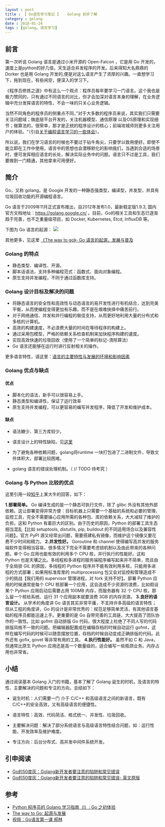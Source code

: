 ```yaml
---
layout : post
title : 【 Go语言学习笔记 】 - Golang 初步了解
category : golang
date : 2018-01-24
tags : [golang, 语言学习]
---
```


## 前言

第一次听说 Golang 语言是通过小米开源的 Open-Falcon ，它是用 Go 开发的，速度上是python的好几倍，天生适合并发程序的开发。后来得知大名鼎鼎的 Dorker 也是用 Golang 开发的,便是对这么语言产生了浓厚的兴趣。一直想学习下，拖到现在，有些闲空，便深入的学习下。

《程序员修炼之道》中有这么一个观点：程序员每年要学习一门语言。这个我也是极力赞同的，只有通过不同语言的对比，你才会加深对语言本身的理解，在业务逻辑中充分发挥语言的特性，不会一味的只关心业务逻辑。 

当然不同角色的程序员的侧重点不同，”对于大多数的程序员来说，其实我们只需要关注问题域；做底层平台开发的，关注机器模型、通信原理 以及OS原理和实现细节；做算法的，很荣幸，那才是正统的程序设计的核心；前端攻城师则更多关注用户的体验。“（引自[关于编程语言学习的一些体会](https://studygolang.com/articles/1975)）。

所以说，我们在学习语言的时候也不要过于钻牛角尖，只要学以致用便好。即使不能立即在工作中使用，语言中的思想也会潜移默化的影响我们，当遇到合适的场景时，便可发挥相应语言的长处，解决实际业务中的问题。语言只不过是工具，我们要做到一门精通，其他拿来可用便好。

<!-- more -->
## 简介

Go，又称 golang，是 Google 开发的一种静态强类型，编译型，并发型，并具有垃圾回收功能的开源编程语言。

Go 语言于2009年11月正式宣布推出，自2012年发布1.0，最新稳定版1.9.3, 国内官方文档地址：https://golang.google.cn/ 。目前，Go的相关工具和生态已逐渐趋于完善，也不乏重量级项目，如 Docker, Kubernetes, Etcd, InfluxDB 等。

下图为 Go 语言的起源：
![](/static/imgs/go_history.png)

其他更多，见这里 [《The way to go》- Go 语言的起源，发展与普及](https://github.com/Unknwon/the-way-to-go_ZH_CN/blob/master/eBook/01.1.md)

### Golang 的特点 

- 静态类型、编译性、开源。
- 脚本话语法，支持多种编程范式：函数式、面向对象编程。
- 原生支持并发编程，不同于通过函数库支持。

### Golang 设计目标及解决的问题 

- 将静态语言的安全性和高效性与动态语言的易开发性进行有机结合，达到完美平衡，从而使编程变得更加有乐趣，而不是在艰难抉择中痛苦前行。
- 对于网络通信、并发和并行编程的极佳支持，从而更好地利用大量的分布式和多核的计算机。
- 高效的构建速度，不必浪费大量的时间在等待程序的构建上。
- 通过采用包模型，严格的依赖关系检查机制来加快程序构建的速度。
- 实现高效快速的垃圾回收（使用了一个简单的标记-清除算法）
- Go 语言还能够在运行时进行反射相关的操作。

更多语言特性，请这里：[语言的主要特性与发展的环境和影响因素](https://github.com/Unknwon/the-way-to-go_ZH_CN/blob/master/eBook/01.2.md#125-%E8%AF%AD%E8%A8%80%E7%9A%84%E7%89%B9%E6%80%A7)

### Golang 优点与缺点

#### 优点
- 脚本化的语法，新手可以很容易上手。
- 静态类型和编译性，保证了运行效率
- 原生支持并发编程，可以更容易的编写并发程序，降低了开发和维护成本。

#### 缺点 
- 语法糖少、第三方库较少。
- 语言设计上的特性缺陷，见[这里](https://github.com/Unknwon/the-way-to-go_ZH_CN/blob/master/eBook/01.2.md#127-%E5%85%B3%E4%BA%8E%E7%89%B9%E6%80%A7%E7%BC%BA%E5%A4%B1)

- 为了避免各种依赖问题，golang将runtime 一块打包进了二进制文件，导致文件体积大，部署比较困难。
- golang 语言的错误处理机制。（ // TODO 待考究 ）


### Golang 与 Python 比较的优点 

这里引用一段[知乎](https://www.zhihu.com/question/21409296)上某大牛的回答，如下：

**1.部署简单。** Go 编译生成的是一个静态可执行文件，除了 glibc 外没有其他外部依赖。这让部署变得异常方便：目标机器上只需要一个基础的系统和必要的管理、监控工具，完全不需要操心应用所需的各种包、库的依赖关系，大大减轻了维护的负担。这和 Python 有着巨大的区别。由于历史的原因，Python 的部署工具生态相当混乱【比如 setuptools, distutils, pip, buildout 的不同适用场合以及兼容性问题】。官方 PyPI 源又经常出问题，需要搭建私有镜像，而维护这个镜像又要花费不少时间和精力。
**2.并发性好。** Goroutine 和 channel 使得编写高并发的服务端软件变得相当容易，很多情况下完全不需要考虑锁机制以及由此带来的各种问题。单个 Go 应用也能有效的利用多个 CPU 核，并行执行的性能好。这和 Python 也是天壤之比。多线程和多进程的服务端程序编写起来并不简单，而且由于全局锁 GIL 的原因，多线程的 Python 程序并不能有效利用多核，只能用多进程的方式部署；如果用标准库里的 multiprocessing 包又会对监控和管理造成不少的挑战【我们用的 supervisor 管理进程，对 fork 支持不好】。部署 Python 应用的时候通常是每个 CPU 核部署一个应用，这会造成不少资源的浪费，比如假设某个 Python 应用启动后需要占用 100MB 内存，而服务器有 32 个 CPU 核，那么留一个核给系统、运行 31 个应用副本就要浪费 3GB 的内存资源。
**3.良好的语言设计。** 从学术的角度讲 Go 语言其实非常平庸，不支持许多高级的语言特性；但从工程的角度讲，Go 的设计是非常优秀的：规范足够简单灵活，有其他语言基础的程序员都能迅速上手。更重要的是 Go 自带完善的工具链，大大提高了团队协作的一致性。比如 gofmt 自动排版 Go 代码，很大程度上杜绝了不同人写的代码排版风格不一致的问题。把编辑器配置成在编辑存档的时候自动运行 gofmt，这样在编写代码的时候可以随意摆放位置，存档的时候自动变成正确排版的代码。此外还有 gofix, govet 等非常有用的工具。
**4.执行性能好。** 虽然不如 C 和 Java，但通常比原生 Python 应用还是高一个数量级的，适合编写一些瓶颈业务。内存占用也非常省。

## 小结 

通过阅读基本 Golang 入门的书籍，基本了解了 Golang 诞生的时机，及语言的特性、主要解决的问题和专注的方向，总结如下：

- 诞生时机：人们需要一门 介于 C/C++ 和高级语言之间的新语言，既有C/C++的安全高效，又有高级语言的便捷性。

- 语言特性：高效、代码简洁、格式统一、并发性、垃圾回收。

- 主要解决问题：解决了部分系统语言与高级语言特性结合问题，如：运行性能、开发效率及维护难度。

- 专注方向：后台分布式、高并发中间件系统开发。


## 引申阅读

- [Go的50度灰：Golang新开发者要注意的陷阱和常见错误](http://outofmemory.cn/golang/golang-beginer-note)
- [Go的50度灰：Golang新开发者要注意的陷阱和常见错误- 英文原版](http://devs.cloudimmunity.com/gotchas-and-common-mistakes-in-go-golang/)


## 参考

- [Python 程序员的 Golang 学习指南（I）: Go 之初体验](https://startover.github.io/articles/2016/08/15/golang-for-pythonistas/)
- [The way to Go: 起源与发展](https://github.com/Unknwon/the-way-to-go_ZH_CN/blob/master/eBook/01.1.md)
- [视频：Go语言第一课 郝林](https://www.imooc.com/learn/345)

